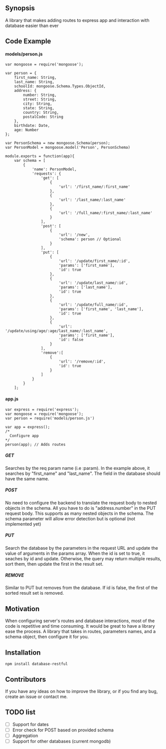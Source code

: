 ## Synopsis

A library that makes adding routes to express app and interaction with database easier than ever

## Code Example
#### models/person.js
```
var mongoose = require('mongoose');

var person = {
    first_name: String,
    last_name: String,
    schoolId: mongoose.Schema.Types.ObjectId,
    address: {
        number: String,
        street: String,
        city: String,
        state: String,
        country: String,
        postalCode: String
    },
    birthdate: Date,
    age: Number
};

var PersonSchema = new mongoose.Schema(person);
var PersonModel = mongoose.model('Person', PersonSchema)

module.exports = function(app){
    var schema = [
        {
            'name': PersonModel,
            'requests': {
                'get': [
                    {
                        'url': '/first_name/:first_name'
                    },
                    {
                        'url': '/last_name/:last_name'
                    },
                    {
                        'url': '/full_name/:first_name/:last_name'
                    }
                ],
                'post': [
                    {
                        'url': '/new',
                        'schema': person // Optional
                    }
                ],
                'put': [
                    {
                        'url': '/update/first_name/:id',
                        'params': ['first_name'],
                        'id': true
                    },
                    {
                        'url': '/update/last_name/:id',
                        'params': ['last_name'],
                        'id': true
                    },
                    {
                        'url': '/update/full_name/:id',
                        'params': ['first_name', 'last_name'],
                        'id': true
                    },
                    {
                        'url': '/update/using/age/:age/last_name/:last_name',
                        'params': ['first_name'],
                        'id': false
                    }
                ],
                'remove':[
                    {
                        'url': '/remove/:id',
                        'id': true
                    }
                ]
            }
        }
    ];
```
#### app.js
```
var express = require('express');
var mongoose = require('mongoose');
var person = require('models/person.js')

var app = express();
/*
  Configure app
*/
person(app); // Adds routes
```

##### GET
Searches by the req param name (i.e :param). In the example above, it searches by "first_name" and "last_name". The field in the database should have the same name.
##### POST
No need to configure the backend to translate the request body to nested objects in the schema. All you have to do is "address.number" in the PUT request body. This supports as many nested objects in the schema.
The schema parameter will allow error detection but is optional (not implemented yet)
##### PUT
Search the database by the parameters in the request URL and update the value of arguments in the params array.
When the id is set to true, it seaches by id and update. Otherwise, the query may return multiple results, sort them, then update the first in the result set.
##### REMOVE
Similar to PUT but removes from the database. If id is false, the first of the sorted result set is removed.

## Motivation

When configuring server's routes and database interactions, most of the code is repetitive and time consuming. It would be great to have a library ease the process.
A library that takes in routes, parameters names, and a schema object, then configure it for you.

## Installation

```
npm install database-restful
```

## Contributors

If you have any ideas on how to improve the library, or if you find any bug, create an issue or contact me.

## TODO list
- [ ] Support for dates
- [ ] Error check for POST based on provided schema
- [ ] Aggregation
- [ ] Support for other databases (current mongodb)

